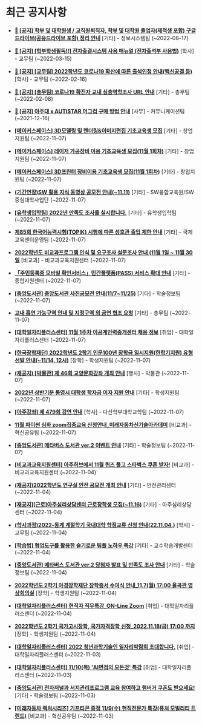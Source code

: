 # 최근 공지사항

* **[📌 [공지] 학부 및 대학원생 / 교직원퇴직자, 학부 및 대학원 졸업자(제적생 포함) 구글드라이브(공유드라이브 포함) 정리 안내](http://ajou.ac.kr/kr/ajou/notice.do?mode=view&amp;articleNo=202858&amp;article.offset=0&amp;articleLimit=30)**
 [기타] - 정보시스템팀 (~2022-08-17)

* **[📌 [공지] [학부학생필독!!] 전자출결시스템 사용 매뉴얼 (전자출석부 사용법)](http://ajou.ac.kr/kr/ajou/notice.do?mode=view&amp;articleNo=192571&amp;article.offset=0&amp;articleLimit=30)**
 [학사] - 교무팀 (~2022-03-15)

* **[📌 [공지] [교무팀] 2022학년도 코로나19 확산에 따른 출석인정 안내(백신공결 등)](http://ajou.ac.kr/kr/ajou/notice.do?mode=view&amp;articleNo=180913&amp;article.offset=0&amp;articleLimit=30)**
 [학사] - 교무팀 (~2022-02-16)

* **[📌 [공지] [총무팀] 코로나19 확진자 교내 심층역학조사 URL 안내](http://ajou.ac.kr/kr/ajou/notice.do?mode=view&amp;articleNo=180493&amp;article.offset=0&amp;articleLimit=30)**
 [기타] - 총무팀 (~2022-02-08)

* **[📌 [공지] 아주대 x AUTISTAR 머그컵 구매 방법 안내](http://ajou.ac.kr/kr/ajou/notice.do?mode=view&amp;articleNo=147976&amp;article.offset=0&amp;articleLimit=30)**
 [사무] - 커뮤니케이션팀 (~2021-12-16)

* **[[메이커스페이스] 3D모델링 및 렌더링&amp;이미지편집 기초교육생 모집](http://ajou.ac.kr/kr/ajou/notice.do?mode=view&amp;articleNo=206152&amp;article.offset=0&amp;articleLimit=30)**
 [기타] - 창업지원팀 (~2022-11-07)

* **[[메이커스페이스] 레이저 가공장비 이용 기초교육생 모집(11월 1회차)](http://ajou.ac.kr/kr/ajou/notice.do?mode=view&amp;articleNo=206151&amp;article.offset=0&amp;articleLimit=30)**
 [기타] - 창업지원팀 (~2022-11-07)

* **[[메이커스페이스] 3D프린터 장비이용 기초교육생 모집(11월 1회차)](http://ajou.ac.kr/kr/ajou/notice.do?mode=view&amp;articleNo=206150&amp;article.offset=0&amp;articleLimit=30)**
 [기타] - 창업지원팀 (~2022-11-07)

* **[(기간연장)SW 활용 지식 동영상 공모전 안내(~11.11)](http://ajou.ac.kr/kr/ajou/notice.do?mode=view&amp;articleNo=206147&amp;article.offset=0&amp;articleLimit=30)**
 [기타] - SW융합교육원/SW중심대학사업단 (~2022-11-07)

* **[[유학생입학팀] 2022년 만족도 조사를 실시합니다.](http://ajou.ac.kr/kr/ajou/notice.do?mode=view&amp;articleNo=206145&amp;article.offset=0&amp;articleLimit=30)**
 [기타] - 유학생입학팀 (~2022-11-07)

* **[제85회 한국어능력시험(TOPIK) 시행에 따른 성호관 출입 제한 안내](http://ajou.ac.kr/kr/ajou/notice.do?mode=view&amp;articleNo=206122&amp;article.offset=0&amp;articleLimit=30)**
 [기타] - 국제교육센터운영팀 (~2022-11-07)

* **[2022학년도 비교과프로그램 인식 및 요구조사 설문조사 안내 (11월 1일 ~ 11월 30일](http://ajou.ac.kr/kr/ajou/notice.do?mode=view&amp;articleNo=206119&amp;article.offset=0&amp;articleLimit=30)**
 [비교과] - 비교과교육지원센터 (~2022-11-07)

* **[「주민등록증 모바일 확인서비스」민간플랫폼(PASS) 서비스 확대 안내](http://ajou.ac.kr/kr/ajou/notice.do?mode=view&amp;articleNo=206114&amp;article.offset=0&amp;articleLimit=30)**
 [기타] - 종합지원센터 (~2022-11-07)

* **[[중앙도서관] 중앙도서관 사진공모전 안내(11/7~11/25)](http://ajou.ac.kr/kr/ajou/notice.do?mode=view&amp;articleNo=206106&amp;article.offset=0&amp;articleLimit=30)**
 [기타] - 학술정보팀 (~2022-11-07)

* **[교내 흡연 가능구역 안내 및 지정구역 외 금연 협조 요청](http://ajou.ac.kr/kr/ajou/notice.do?mode=view&amp;articleNo=206101&amp;article.offset=0&amp;articleLimit=30)**
 [기타] - 총무팀 (~2022-11-07)

* **[[대학일자리플러스센터] 11월 1주차 이공계인력중개센터 채용 정보](http://ajou.ac.kr/kr/ajou/notice.do?mode=view&amp;articleNo=206098&amp;article.offset=0&amp;articleLimit=30)**
 [취업] - 대학일자리플러스센터 (~2022-11-07)

* **[[한국장학재단] 2022학년도 2학기 인문100년 장학금 일시지원(한학기지원) 유형 선발 안내(~11/14, 12시)](http://ajou.ac.kr/kr/ajou/notice.do?mode=view&amp;articleNo=206097&amp;article.offset=0&amp;articleLimit=30)**
 [장학] - 학생지원팀 (~2022-11-07)

* **[(재공지) [박물관] 제 46회 교양문화강좌 개최 안내](http://ajou.ac.kr/kr/ajou/notice.do?mode=view&amp;articleNo=206096&amp;article.offset=0&amp;articleLimit=30)**
 [행사] - 박물관 (~2022-11-07)

* **[2022년 상반기분 통영시 대학생 학자금 이자 지원 안내](http://ajou.ac.kr/kr/ajou/notice.do?mode=view&amp;articleNo=206093&amp;article.offset=0&amp;articleLimit=30)**
 [기타] - 학생지원팀 (~2022-11-07)

* **[[아주강좌] 제 479회 강연 안내](http://ajou.ac.kr/kr/ajou/notice.do?mode=view&amp;articleNo=206083&amp;article.offset=0&amp;articleLimit=30)**
 [학사] - 다산학부대학교학팀 (~2022-11-07)

* **[11월 파이썬 심화 zoom집중교육 신청안내_미래자동차신기술아카데미](http://ajou.ac.kr/kr/ajou/notice.do?mode=view&amp;articleNo=206079&amp;article.offset=0&amp;articleLimit=30)**
 [비교과] - 혁신공유팀 (~2022-11-07)

* **[[중앙도서관] 메타버스 도서관 ver.2 이벤트 안내](http://ajou.ac.kr/kr/ajou/notice.do?mode=view&amp;articleNo=206078&amp;article.offset=0&amp;articleLimit=30)**
 [기타] - 학술정보팀 (~2022-11-07)

* **[[비교과교육지원센터] 아주허브에서 11월 퀴즈 풀고 스타벅스 쿠폰 받자!](http://ajou.ac.kr/kr/ajou/notice.do?mode=view&amp;articleNo=206026&amp;article.offset=0&amp;articleLimit=30)**
 [비교과] - 비교과교육지원센터 (~2022-11-04)

* **[(재공지)2022학년도 연구실 안전 공모전 개최 안내](http://ajou.ac.kr/kr/ajou/notice.do?mode=view&amp;articleNo=206023&amp;article.offset=0&amp;articleLimit=30)**
 [기타] - 안전관리센터 (~2022-11-04)

* **[[재공지][근로]아주심리상담센터 근로장학생 모집(~11.16)](http://ajou.ac.kr/kr/ajou/notice.do?mode=view&amp;articleNo=206013&amp;article.offset=0&amp;articleLimit=30)**
 [기타] - 아주심리상담센터 (~2022-11-04)

* **[(학사과정)2022-동계 계절학기 국내대학 학점교류 신청 안내(22.11.04.)](http://ajou.ac.kr/kr/ajou/notice.do?mode=view&amp;articleNo=206010&amp;article.offset=0&amp;articleLimit=30)**
 [학사] - 교무팀 (~2022-11-04)

* **[[학습법] 협업도구를 활용한 슬기로운 팀플 노하우 특강](http://ajou.ac.kr/kr/ajou/notice.do?mode=view&amp;articleNo=206005&amp;article.offset=0&amp;articleLimit=30)**
 [기타] - 교수학습개발센터 (~2022-11-04)

* **[[중앙도서관] 메타버스 도서관 ver.2 당첨자 발표 및 만족도 조사 안내](http://ajou.ac.kr/kr/ajou/notice.do?mode=view&amp;articleNo=206000&amp;article.offset=0&amp;articleLimit=30)**
 [기타] - 학술정보팀 (~2022-11-04)

* **[2022학년도 2학기 아경장학재단 장학증서 수여식 안내_11.7(월) 17:00 율곡관 영상회의실](http://ajou.ac.kr/kr/ajou/notice.do?mode=view&amp;articleNo=205995&amp;article.offset=0&amp;articleLimit=30)**
 [장학] - 학생지원팀 (~2022-11-04)

* **[[대학일자리플러스센터] 현직자 직무특강_ON-Line Zoom](http://ajou.ac.kr/kr/ajou/notice.do?mode=view&amp;articleNo=205994&amp;article.offset=0&amp;articleLimit=30)**
 [취업] - 대학일자리플러스센더 (~2022-11-04)

* **[2022학년도 2학기 국가고시장학, 국가자격장학 신청_2022.11.18(금) 17:00 까지](http://ajou.ac.kr/kr/ajou/notice.do?mode=view&amp;articleNo=205981&amp;article.offset=0&amp;articleLimit=30)**
 [장학] - 학생지원팀 (~2022-11-04)

* **[[대학일자리플러스센터] 2022 청년과학기술인 일자리박람회 초대합니다.](http://ajou.ac.kr/kr/ajou/notice.do?mode=view&amp;articleNo=205958&amp;article.offset=0&amp;articleLimit=30)**
 [취업] - 대학일자리플러스센터 (~2022-11-03)

* **[[대학일자리플러스센터] 11/10(목) &#x27;AI면접의 모든것&#x27; 특강](http://ajou.ac.kr/kr/ajou/notice.do?mode=view&amp;articleNo=205955&amp;article.offset=0&amp;articleLimit=30)**
 [취업] - 대학일자리플러스센터 (~2022-11-03)

* **[[중앙도서관] 전자저널과 서지관리프로그램 교육 참여하고 햄버거 쿠폰도 받으세요!](http://ajou.ac.kr/kr/ajou/notice.do?mode=view&amp;articleNo=205948&amp;article.offset=0&amp;articleLimit=30)**
 [기타] - 학술정보팀 (~2022-11-03)

* **[[미래자동차 렉처시리즈] 기프티콘 증정 11/9(수) 현직전문가 특강(퓨처 모빌리티 트렌드)](http://ajou.ac.kr/kr/ajou/notice.do?mode=view&amp;articleNo=205943&amp;article.offset=0&amp;articleLimit=30)**
 [비교과] - 혁신공유팀 (~2022-11-03)
